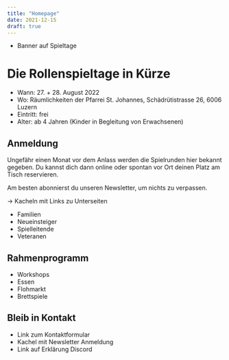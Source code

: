```yaml
---
title: "Homepage"
date: 2021-12-15
draft: true
---
```


- Banner auf Spieltage

# Die Rollenspieltage in Kürze

- Wann: 27. + 28. August 2022
- Wo: Räumlichkeiten der Pfarrei St. Johannes, Schädrütistrasse 26, 6006 Luzern
- Eintritt: frei
- Alter: ab 4 Jahren (Kinder in Begleitung von Erwachsenen)

## Anmeldung

Ungefähr einen Monat vor dem Anlass werden die Spielrunden hier bekannt gegeben. Du kannst dich dann online oder spontan vor Ort deinen Platz am Tisch reservieren.

Am besten abonnierst du unseren Newsletter, um nichts zu verpassen.

-> Kacheln mit Links zu Unterseiten
- Familien
- Neueinsteiger
- Spielleitende
- Veteranen

## Rahmenprogramm

- Workshops
- Essen
- Flohmarkt
- Brettspiele

## Bleib in Kontakt

- Link zum Kontaktformular
- Kachel mit Newsletter Anmeldung
- Link auf Erklärung Discord
